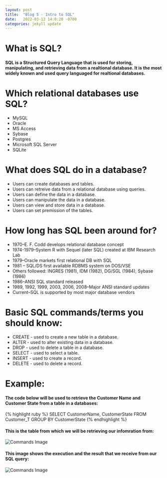 ```yaml
---
layout: post
title:  "Blog 5 - Intro to SQL"
date:   2022-03-12 14:0:20 -0700
categories: jekyll update
---
```


# **What is SQL?**
#### SQL is a Structured Query Language that is used for storing, manipulating, and retrieving data from a realtional database. It is the most widely known and used query languaged for realtional databases.

# **Which relational databases use SQL?**
* MySQL
* Oracle
* MS Access
* Sybase
* Postgres
* Microsoft SQL Server
* SQLite

# **What does SQL do in a database?**
* Users can create databases and tables.
* Users can retreive data from a relational database using queries.
* Users can define the data in a database.
* Users can manipulate the data in a database.
* Users can view and store data in a database.
* Users can set premission of the tables.

# **How long has SQL been around for?**
* 1970–E. F. Codd develops relational database concept
* 1974-1979–System R with Sequel (later SQL) created at IBM Research Lab
* 1979–Oracle markets first relational DB with SQL
* 1981 – SQL/DS first available RDBMS system on DOS/VSE
* Others followed: INGRES (1981), IDM (1982), DG/SGL (1984), Sybase (1986)
* 1986–ANSI SQL standard released
* 1989, 1992, 1999, 2003, 2006, 2008–Major ANSI standard updates
* Current–SQL is supported by most major database vendors  

# **Basic SQL commands/terms you should know:**
* CREATE - used to create a new table in a database.
* ALTER - used to alter existing data in a database.
* DROP - used to delete a table in a database.
* SELECT - used to select a table.
* INSERT - used to create a record.
* DELETE - used to delete a record.

# **Example:**
#### The code below will be used to retrieve the Customer Name and Customer State from a table in a databases:
{% highlight ruby %}
SELECT CustomerName, CustomerState
FROM Customer_T
GROUP BY CustomerState
{% endhighlight %}

#### **This is the table from which we will be retrieving our infomration from:**
![Commands Image](https://topramanc.github.io/Images/Table.png)

#### **This image shows the execution and the result that we receive from our SQL query:**
![Commands Image](https://topramanc.github.io/Images/Table2.png)
